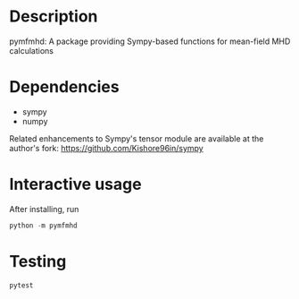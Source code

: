 # Description

pymfmhd: A package providing Sympy-based functions for mean-field MHD calculations

# Dependencies

- sympy
- numpy

Related enhancements to Sympy's tensor module are available at the author's fork: https://github.com/Kishore96in/sympy

# Interactive usage

After installing, run
```python
python -m pymfmhd
```

# Testing

```bash
pytest
```
